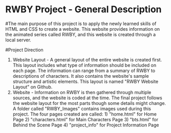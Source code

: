 # RWBY Project - General Description
#The main purpose of this project is to apply the newly learned skills of HTML and CSS to create a website. This website provides information on the animated series called RWBY, and this website is created through a local server.

#Project Direction
1) Website Layout - A general layout of the entire website is created first. This layout includes what type of information should be included on each page. The information can range from a summary of RWBY to descriptions of characters. It also contains the website's sample structure and artistic elements. This layout is named "RWBY Website Layout" on Github. 
2) Website - Information on RWBY is then gathered through multiple sources, and the website is coded at the time. The final project follows the website layout for the most parts though some details might change. A folder called "RWBY_Images" contains images used during this project. The four pages created are called:
        1) "home.html" for Home Page
        2) "characters.html" for Main Characters Page 
        3) "bts.html" for Behind the Scene Page
        4) "project_info" for Project Information Page 
  
